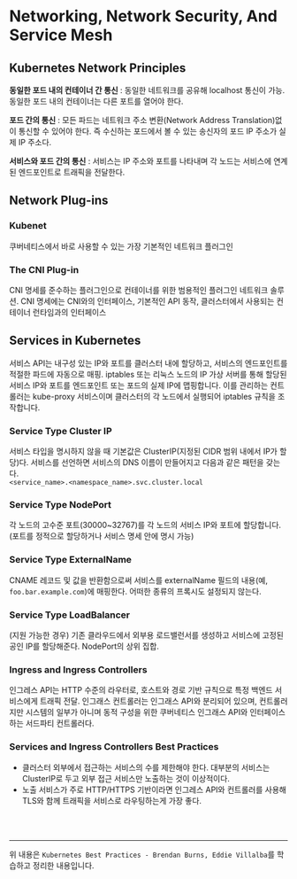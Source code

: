 # Networking, Network Security, And Service Mesh

## Kubernetes Network Principles

**동일한 포드 내의 컨테이너 간 통신** : 동일한 네트워크를 공유해 localhost 통신이 가능. 동일한 포드 내의 컨테이너는 다른 포트를 열어야 한다.

**포드 간의 통신** : 모든 파드는 네트워크 주소 변환(Network Address Translation)없이 통신할 수 있어야 한다. 즉 수신하는 포드에서 볼 수 있는 송신자의 포드 IP 주소가 실제 IP 주소다.

**서비스와 포드 간의 통신** : 서비스는 IP 주소와 포트를 나타내며 각 노드는 서비스에 연계된 엔드포인트로 트래픽을 전달한다.

## Network Plug-ins

### Kubenet

쿠버네티스에서 바로 사용할 수 있는 가장 기본적인 네트워크 플러그인

### The CNI Plug-in

CNI 명세를 준수하는 플러그인으로 컨테이너를 위한 범용적인 플러그인 네트워크 솔루션. CNI 명세에는 CNI와의 인터페이스, 기본적인 API 동작, 클러스터에서 사용되는 컨테이너 런타임과의 인터페이스

## Services in Kubernetes

서비스 API는 내구성 있는 IP와 포트를 클러스터 내에 할당하고, 서비스의 엔드포인트를 적절한 파드에 자동으로 매핑.
iptables 또는 리눅스 노드의 IP 가상 서버를 통해 할당된 서비스 IP와 포트를 엔드포인트 또는 포드의 실제 IP에 맵핑합니다.
이를 관리하는 컨트롤러는 kube-proxy 서비스이며 클러스터의 각 노드에서 실행되어 iptables 규칙을 조작합니다.

### Service Type Cluster IP

서비스 타입을 명시하지 않을 때 기본값은 ClusterIP(지정된 CIDR 범위 내에서 IP가 할당)다.
서비스를 선언하면 서비스의 DNS 이름이 만들어지고 다음과 같은 패턴을 갖는다. <br>
`<service_name>.<namespace_name>.svc.cluster.local`

### Service Type NodePort

각 노드의 고수준 포트(30000~32767)를 각 노드의 서비스 IP와 포트에 할당합니다. (포트를 정적으로 할당하거나 서비스 명세 안에 명시 가능)

### Service Type ExternalName

CNAME 레코드 및 값을 반환함으로써 서비스를 externalName 필드의 내용(예, `foo.bar.example.com`)에 매핑한다. 어떠한 종류의 프록시도 설정되지 않는다.

### Service Type LoadBalancer

(지원 가능한 경우) 기존 클라우드에서 외부용 로드밸런서를 생성하고 서비스에 고정된 공인 IP를 할당해준다. NodePort의 상위 집합.

### Ingress and Ingress Controllers

인그레스 API는 HTTP 수준의 라우터로, 호스트와 경로 기반 규칙으로 특정 백엔드 서비스에게 트래픽 전달.
인그래스 컨트롤러는 인그래스 API와 분리되어 있으며, 컨트롤러지만 시스템의 일부가 아니며 동적 구성을 위한 쿠버네티스 인그래스 API와 인터페이스하는 서드파티 컨트롤러다.

### Services and Ingress Controllers Best Practices

- 클러스터 외부에서 접근하는 서비스의 수를 제한해야 한다. 대부분의 서비스는 ClusterIP로 두고 외부 접근 서비스만 노출하는 것이 이상적이다.
- 노출 서비스가 주로 HTTP/HTTPS 기반이라면 인그레스 API와 컨트롤러를 사용해 TLS와 함께 트래픽을 서비스로 라우팅하는게 가장 좋다.

<br>

<br>

---

위 내용은 `Kubernetes Best Practices - Brendan Burns, Eddie Villalba`를 학습하고 정리한 내용입니다.

